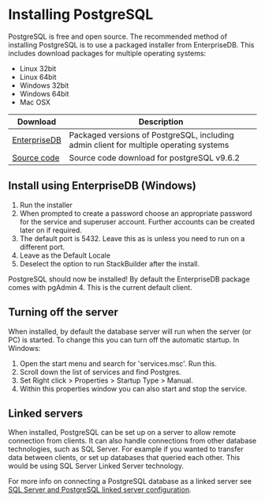 Installing PostgreSQL
=====================

PostgreSQL is free and open source.  The recommended method of installing PostgreSQL is to use a packaged installer from EnterpriseDB.  This includes download packages for multiple operating systems:

- Linux 32bit
- Linux 64bit
- Windows 32bit
- Windows 64bit
- Mac OSX

| Download | Description |
| -------- | ----------- |
| [EnterpriseDB](https://www.enterprisedb.com/downloads/postgres-postgresql-downloads#windows) | Packaged versions of PostgreSQL, including admin client for multiple operating systems |
| [Source code](https://www.postgresql.org/ftp/source/v9.6.2/) | Source code download for postgreSQL v9.6.2 |

Install using EnterpriseDB (Windows)
---------------------------------------

1. Run the installer
2. When prompted to create a password choose an appropriate password for the service and superuser account.  Further accounts can be created later on if required.
3. The default port is 5432.  Leave this as is unless you need to run on a different port.
4. Leave as the Default Locale
5. Deselect the option to run StackBuilder after the install.

PostgreSQL should now be installed!  By default the EnterpriseDB package comes with pgAdmin 4.  This is the current default client.

Turning off the server
----------------------

When installed, by default the database server will run when the server (or PC) is started.  To change this you can turn off the automatic startup.  In Windows:

1. Open the start menu and search for 'services.msc'.  Run this.
2. Scroll down the list of services and find Postgres.
3. Set Right click > Properties > Startup Type > Manual.
4. Within this properties window you can also start and stop the service.

Linked servers
--------------

When installed, PostgreSQL can be set up on a server to allow remote connection from clients.  It can also handle connections from other database technologies, such as SQL Server.  For example if you wanted to transfer data between clients, or set up databases that queried each other.  This would be using SQL Server Linked Server technology.

For more info on connecting a PostgreSQL database as a linked server see [SQL Server and PostgreSQL linked server configuration](https://www.mssqltips.com/sqlservertip/3662/sql-server-and-postgresql-linked-server-configuration--part-2/).